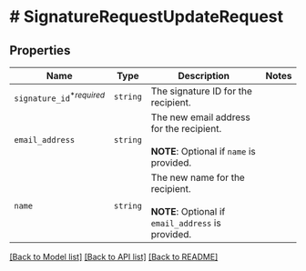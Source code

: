 # # SignatureRequestUpdateRequest



## Properties

Name | Type | Description | Notes
------------ | ------------- | ------------- | -------------
| `signature_id`<sup>*_required_</sup> | ```string``` |  The signature ID for the recipient.  |  |
| `email_address` | ```string``` |  The new email address for the recipient.<br><br>**NOTE**: Optional if `name` is provided.  |  |
| `name` | ```string``` |  The new name for the recipient.<br><br>**NOTE**: Optional if `email_address` is provided.  |  |

[[Back to Model list]](../../README.md#models) [[Back to API list]](../../README.md#endpoints) [[Back to README]](../../README.md)
